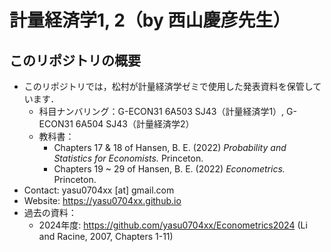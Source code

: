 # 計量経済学1, 2（by 西山慶彦先生）

## このリポジトリの概要
- このリポジトリでは，松村が計量経済学ゼミで使用した発表資料を保管しています．
  - 科目ナンバリング：G-ECON31 6A503 SJ43（計量経済学1）, G-ECON31 6A504 SJ43（計量経済学2）
  - 教科書：
    - Chapters 17 & 18 of Hansen, B. E. (2022) *Probability and Statistics for Economists.* Princeton.
    - Chapters 19 ~ 29 of Hansen, B. E. (2022) *Econometrics.* Princeton.
- Contact: yasu0704xx [at] gmail.com
- Website: https://yasu0704xx.github.io
- 過去の資料：
    - 2024年度: https://github.com/yasu0704xx/Econometrics2024 (Li and Racine, 2007, Chapters 1-11)
